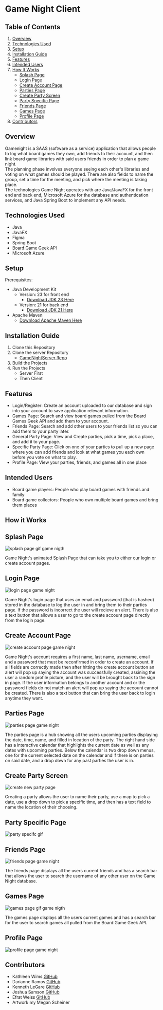 # Game Night Client

## Table of Contents
1. [Overview](#overview)
2. [Technologies Used](#technologies-used)
3. [Setup](#setup)
4. [Installation Guide](#installation-guide)
5. [Features](#features)
6. [Intended Users](#intended-users)
7. [How It Works](#how-it-works)
   - [Splash Page](#splash-page)  
   - [Login Page](#login-page)  
   - [Create Account Page](#create-account-page)  
   - [Parties Page](#parties-page)
   - [Create Party Screen](#create-party-screen)
   - [Party Specific Page](#party-specific-page)
   - [Friends Page](#friends-page)
   - [Games Page](#games-page) 
   - [Profile Page](#profile-page) 
9. [Contributors](#contributors)

## Overview
Gamenight is a SAAS (software as a service) application that allows people to log what board games they own, add friends to their account, and then link board game libraries with said users friends in order to plan a game night.  
The planning phase involves everyone seeing each other's libraries and voting on what games should be played. There are also fields to name the group, set a time for the meeting, and pick where the meeting is taking place.  
The technologies Game Night operates with are Java/JavaFX for the front end and back end, Microsoft Azure for the database and authentication services, and Java Spring Boot to implement any API needs.

## Technologies Used
- Java 
- JavaFX  
- Figma
- Spring Boot
- [Board Game Geek API](https://boardgamegeek.com/wiki/page/BGG_XML_API)
- Microsoft Azure

## Setup
Prerequisites:
- Java Development Kit  
  - Version: 23 for front end  
    - [Download JDK 23 Here](https://jdk.java.net/java-se-ri/23)  
  - Version: 21 for back end  
    - [Download JDK 21 Here](https://jdk.java.net/java-se-ri/21)
- Apache Maven  
  - [Download Apache Maven Here](https://maven.apache.org/install.html)

## Installation Guide
1. Clone this Repository
2. Clone the server Repository  
   - [GameNightServer Repo](https://github.com/bewimsical/GameNightServer)
3. Build the Projects
4. Run the Projects  
   - Server First  
   - Then Client

## Features
- Login/Register: Create an account uploaded to our database and sign into your account to save application relevant information.
- Games Page: Search and view board games pulled from the Board Games Geek API and add them to your account.
- Friends Page: Search and add other users to your friends list so you can add them to your party later.
- General Party Page: View and Create parties, pick a time, pick a place, and add it to your page. 
- Specific Party Page: Click on one of your parties to pull up a new page where you can add friends and look at what games you each own before you vote on what to play.
- Profile Page: View your parties, friends, and games all in one place

## Intended Users
- Board game players: People who play board games with friends and family
- Board game collectors: People who own multiple board games and bring them places

## How it Works


## Splash Page 
![splash page gif game nigth](https://github.com/user-attachments/assets/74a497b8-f82a-4d56-9345-555440321423)

Game Night's animated Splash Page that can take you to either our login or create account pages.

## Login Page
![login page game night](https://github.com/user-attachments/assets/60f3278a-cd3a-48b7-b287-0b1632652e11)

Game Night's login page that uses an email and password (that is hashed) stored in the database to log the user in and bring them to their parties page. If the password is incorrect the user will recieve an alert. There is also a text button that allows a user to go to the create account page directly from the login page.

## Create Account Page
![create account page game night](https://github.com/user-attachments/assets/6cf445d5-dc47-47ed-bbeb-b66af68ca47e)

Game Night's account requires a first name, last name, username, email and a password that must be reconfirmed in order to create an account. If all fields are correctly made then after hitting the create account button an alert will pop up saying the account was successfully created, assining the user a random profile picture, and the user will be brought back to the sign in page. If the user information belongs to another account and or the password fields do not match an alert will pop up saying the account cannot be created. There is also a text button that can bring the user back to login anytime they want.

## Parties Page
![parties page game night](https://github.com/user-attachments/assets/6fd2d496-e5f1-4706-8f73-66bb96956384)

The parties page is a hub showing all the users upcoming parties displaying the date, time, name, and filled in location of the party. The right hand side has a interactive calendar that highlights the current date as well as any dates with upcoming parties. Below the calendar is two drop down menus, one for the current selected date on the calendar and if there is on parties on said date, and a drop down for any past parties the user is in.

## Create Party Screen
![create new party page](https://github.com/user-attachments/assets/3edcc6b3-a164-4ff8-aa7d-32c513b3ca3d)

Creating a party allows the user to name their party, use a map to pick a date, use a drop down to pick a specific time, and then has a text field to name the location of their choosing.


## Party Specific Page
![party specifc gif](https://github.com/user-attachments/assets/1be3310c-9705-4da5-bc5a-5d149e241644)

## Friends Page
![friends page game night](https://github.com/user-attachments/assets/bb032b8e-1a42-4806-9f61-d44140de1150)

The friends page displays all the users current friends and has a search bar that allows the user to search the username of any other user on the Game Night database.

## Games Page
![games page gif game nigth](https://github.com/user-attachments/assets/44bedc80-3ecb-4823-94d2-7d825f499fab)

The games page displays all the users current games and has a search bar for the user to search games all pulled from the Board Game Geek API.

## Profile Page
![profile page game night](https://github.com/user-attachments/assets/7337b19c-569e-4727-84ef-b1a054dbf937)










## Contributors
- Kathleen Wims [GitHub](https://github.com/bewimsical)  
- Darianne Ramos [GitHub](https://github.com/darianne123)  
- Kenneth LeGare [GitHub](https://github.com/DataHiveMind)  
- Joshua Samson [GitHub](https://github.com/jsams909)  
- Efrat Weiss [GitHub](https://github.com/Wieefi)
- Artwork my Megan Scheiner

  
